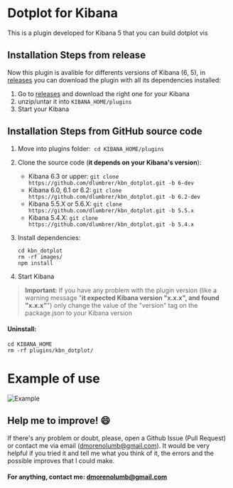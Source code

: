 # Dotplot for Kibana

This is a plugin developed for Kibana 5 that you can build dotplot vis


## Installation Steps from release

Now this plugin is avalible for differents versions of Kibana (6, 5), in [releases](https://github.com/dlumbrer/kbn_dotplot/releases "Go to releases!") you can download the plugin with all its dependencies installed:

1. Go to [releases](https://github.com/dlumbrer/kbn_dotplot/releases "Go to releases!") and download the right one for your Kibana
2. unzip/untar it into `KIBANA_HOME/plugins`
3. Start your Kibana


## Installation Steps from GitHub source code

1. Move into plugins folder:  `cd KIBANA_HOME/plugins`
2. Clone the source code (**it depends on your Kibana's version**):
    - Kibana 6.3 or upper: `git clone https://github.com/dlumbrer/kbn_dotplot.git -b 6-dev`
    - Kibana 6.0, 6.1 or 6.2: `git clone https://github.com/dlumbrer/kbn_dotplot.git -b 6.2-dev`
    - Kibana 5.5.X or 5.6.X: `git clone https://github.com/dlumbrer/kbn_dotplot.git -b 5.5.x`
    - Kibana 5.4.X: `git clone https://github.com/dlumbrer/kbn_dotplot.git -b 5.4.x`

3. Install dependencies:
      ```
      cd kbn_dotplot
      rm -rf images/
      npm install
      ```
4. Start Kibana

> **Important:** If you have any problem with the plugin version (like a warning message "**it expected Kibana version "x.x.x", and found "x.x.x"**") only change the value of the "version" tag on the package.json to your Kibana version


#### Uninstall:
```
cd KIBANA_HOME
rm -rf plugins/kbn_dotplot/
```


# Example of use

![Example](images/dotplotsample.png)


## Help me to improve! :smile:

If there's any problem or doubt, please, open a Github Issue (Pull Request) or contact me via email (dmorenolumb@gmail.com). It would be very helpful if you tried it and tell me what you think of it, the errors and the possible improves that I could make.


#### For anything, contact me: dmorenolumb@gmail.com
